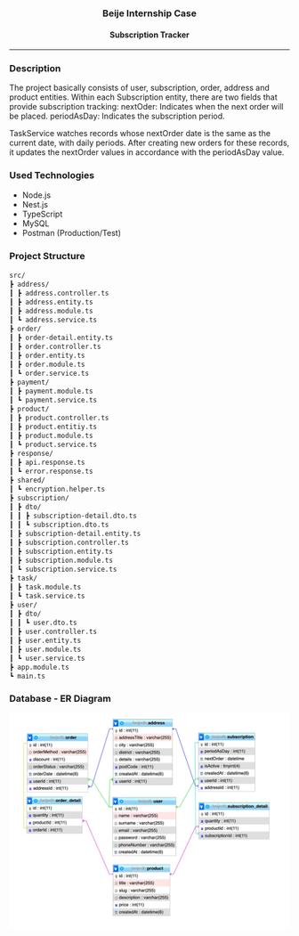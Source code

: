 <div align="center">
    <h3>Beije Internship Case</h3>
    <h4>Subscription Tracker</h4>
</div>
<hr>

### Description
The project basically consists of user, subscription, order, address and product entities.
Within each Subscription entity, there are two fields that provide subscription tracking:
nextOder: Indicates when the next order will be placed.
periodAsDay: Indicates the subscription period.

TaskService watches records whose nextOrder date is the same as the current date, with daily periods. After creating new orders for these records, it updates the nextOrder values in accordance with the periodAsDay value.

### Used Technologies
* Node.js
* Nest.js
* TypeScript
* MySQL
* Postman (Production/Test)

### Project Structure
```
src/
┣ address/
┃ ┣ address.controller.ts
┃ ┣ address.entity.ts
┃ ┣ address.module.ts
┃ ┗ address.service.ts
┣ order/
┃ ┣ order-detail.entity.ts
┃ ┣ order.controller.ts
┃ ┣ order.entity.ts
┃ ┣ order.module.ts
┃ ┗ order.service.ts
┣ payment/
┃ ┣ payment.module.ts
┃ ┗ payment.service.ts
┣ product/
┃ ┣ product.controller.ts
┃ ┣ product.entitiy.ts
┃ ┣ product.module.ts
┃ ┗ product.service.ts
┣ response/
┃ ┣ api.response.ts
┃ ┗ error.response.ts
┣ shared/
┃ ┗ encryption.helper.ts
┣ subscription/
┃ ┣ dto/
┃ ┃ ┣ subscription-detail.dto.ts
┃ ┃ ┗ subscription.dto.ts
┃ ┣ subscription-detail.entity.ts
┃ ┣ subscription.controller.ts
┃ ┣ subscription.entity.ts
┃ ┣ subscription.module.ts
┃ ┗ subscription.service.ts
┣ task/
┃ ┣ task.module.ts
┃ ┗ task.service.ts
┣ user/
┃ ┣ dto/
┃ ┃ ┗ user.dto.ts
┃ ┣ user.controller.ts
┃ ┣ user.entity.ts
┃ ┣ user.module.ts
┃ ┗ user.service.ts
┣ app.module.ts
┗ main.ts
```

### Database - ER Diagram
<img src="https://github.com/sschrs/beije_case/blob/main/resources/er_diagram.png?raw=true">
